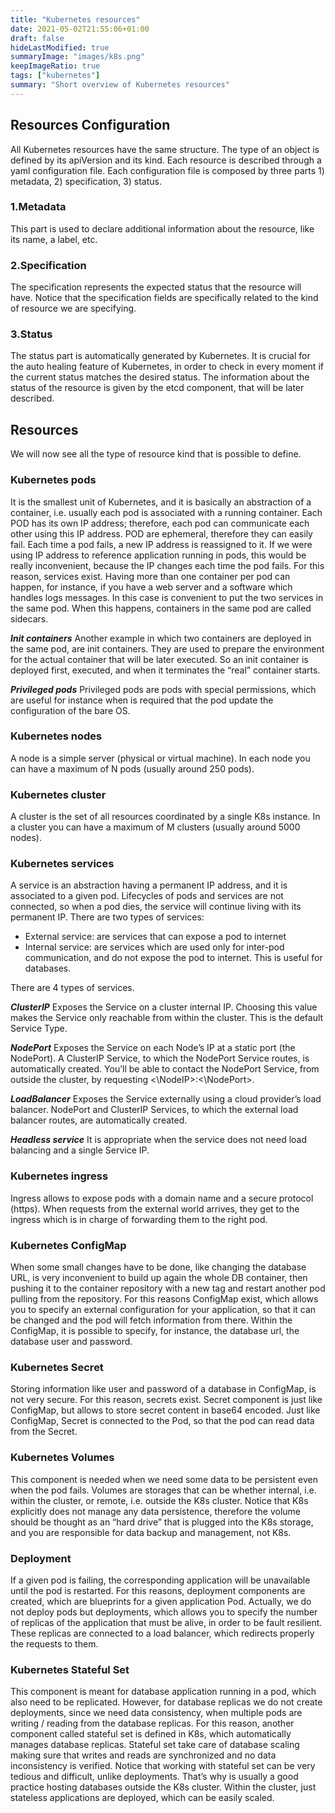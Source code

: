 ```yaml
---
title: "Kubernetes resources"
date: 2021-05-02T21:55:06+01:00
draft: false
hideLastModified: true
summaryImage: "images/k8s.png"
keepImageRatio: true
tags: ["kubernetes"]
summary: "Short overview of Kubernetes resources"
---
```

## Resources Configuration
All Kubernetes resources have the same structure. The type of an object is defined by its apiVersion and its kind. Each resource is described through a yaml configuration file. Each configuration file is composed by three parts 1) metadata, 2) specification, 3) status.
### 1.Metadata
This part is used to declare additional information about the resource, like its name, a label, etc. 
### 2.Specification
The specification represents the expected status that the resource will have. Notice that the specification fields are specifically related to the kind of resource we are specifying.
### 3.Status
The status part is automatically generated by Kubernetes. It is crucial for the auto healing feature of Kubernetes, in order to check in every moment if the current status matches the desired status. The information about the status of the resource is given by the etcd component, that will be later described.

## Resources
We will now see all the type of resource kind that is possible to define.
### Kubernetes pods
It is the smallest unit of Kubernetes, and it is basically an abstraction of a container, i.e. usually each pod is associated with a running container. Each POD has its own IP address; therefore, each pod can communicate each other using this IP address. POD are ephemeral, therefore they can easily fail. Each time a pod fails, a new IP address is reassigned to it. If we were using IP address to reference application running in pods, this would be really inconvenient, because the IP changes each time the pod fails. For this reason, services exist. Having more than one container per pod can happen, for instance, if you have a web server and a software which handles logs messages. In this case is convenient to put the two services in the same pod. When this happens, containers in the same pod are called sidecars.

***Init containers***
Another example in which two containers are deployed in the same pod, are init containers. They are used to prepare the environment for the actual container that will be later executed. So an init container is deployed first, executed, and when it terminates the “real” container starts.

***Privileged pods***
Privileged pods are pods with special permissions, which are useful for instance when is required that the pod update the configuration of the bare OS.

### Kubernetes nodes
A node is a simple server (physical or virtual machine). In each node you can have a maximum of N pods (usually around 250 pods).
### Kubernetes cluster
A cluster is the set of all resources coordinated by a single K8s instance. In a cluster you can have a maximum of M clusters (usually around 5000 nodes).
### Kubernetes services
A service is an abstraction having a permanent IP address, and it is associated to a given pod. Lifecycles of pods and services are not connected, so when a pod dies, the service will continue living with its permanent IP. There are two types of services:
- External service: are services that can expose a pod to internet
- Internal service: are services which are used only for inter-pod communication, and do not expose the pod to internet. This is useful for databases.

There are 4 types of services.

***ClusterIP*** 
Exposes the Service on a cluster internal IP. Choosing this value makes the Service only reachable from within the cluster. This is the default Service Type.

***NodePort***
Exposes the Service on each Node’s IP at a static port (the NodePort). A ClusterIP Service, to which the NodePort Service routes, is automatically created. You’ll be able to contact the NodePort Service, from outside the cluster, by requesting <\NodeIP\>:<\NodePort\>.

***LoadBalancer***
Exposes the Service externally using a cloud provider’s load balancer. NodePort and ClusterIP Services, to which the external load balancer routes, are automatically created.

***Headless service***
It is appropriate when the service does not need load balancing and a single Service IP. 

### Kubernetes ingress
Ingress allows to expose pods with a domain name and a secure protocol (https). When requests from the external world arrives, they get to the ingress which is in charge of forwarding them to the right pod.
### Kubernetes ConfigMap
When some small changes have to be done, like changing the database URL, is very inconvenient to build up again the whole DB container, then pushing it to the container repository with a new tag and restart another pod pulling from the repository. For this reasons ConfigMap exist, which allows you to specify an external configuration for your application, so that it can be changed and the pod will fetch information from there. Within the ConfigMap, it is possible to specify, for instance, the database url, the database user and password.
### Kubernetes Secret
Storing information like user and password of a database in ConfigMap, is not very secure. For this reason, secrets exist. Secret component is just like ConfigMap, but allows to store secret content in base64 encoded. Just like ConfigMap, Secret is connected to the Pod, so that the pod can read data from the Secret. 
### Kubernetes Volumes
This component is needed when we need some data to be persistent even when the pod fails. Volumes are storages that can be whether internal, i.e. within the cluster, or remote, i.e. outside the K8s cluster. Notice that K8s explicitly does not manage any data persistence, therefore the volume should be thought as an “hard drive” that is plugged into the K8s storage, and you are responsible for data backup and management, not K8s.
### Deployment
If a given pod is failing, the corresponding application will be unavailable until the pod is restarted. For this reasons, deployment components are created, which are blueprints for a given application Pod. Actually, we do not deploy pods but deployments, which allows you to specify the number of replicas of the application that must be alive, in order to be fault resilient. These replicas are connected to a load balancer, which redirects properly the requests to them.
### Kubernetes Stateful Set
This component is meant for database application running in a pod, which also need to be replicated. However, for database replicas we do not create deployments, since we need data consistency, when multiple pods are writing / reading from the database replicas. For this reason, another component called stateful set is defined in K8s, which automatically manages database replicas. Stateful set take care of database scaling making sure that writes and reads are synchronized and no data inconsistency is verified.
Notice that working with stateful set can be very tedious and difficult, unlike deployments. That’s why is usually a good practice hosting databases outside the K8s cluster. Within the cluster, just stateless applications are deployed, which can be easily scaled.
